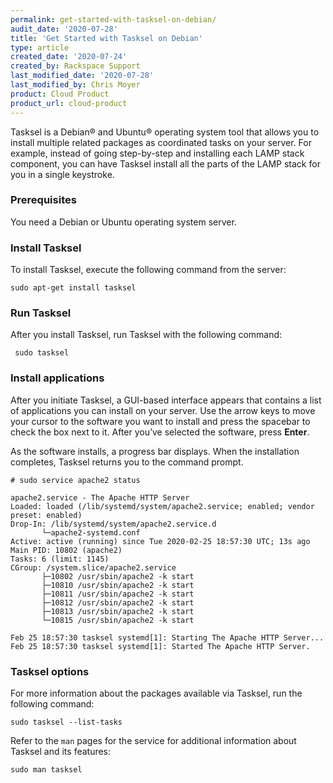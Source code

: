 ```yaml
---
permalink: get-started-with-tasksel-on-debian/
audit_date: '2020-07-28'
title: 'Get Started with Tasksel on Debian'
type: article
created_date: '2020-07-24'
created_by: Rackspace Support
last_modified_date: '2020-07-28'
last_modified_by: Chris Moyer
product: Cloud Product
product_url: cloud-product
---
```


Tasksel is a Debian&reg; and Ubuntu&reg; operating system tool that allows you to install multiple related
packages as coordinated tasks on your server. For example, instead of going step-by-step and installing each
LAMP stack component, you can have Tasksel install all the parts of the LAMP stack for you in a single keystroke.

### Prerequisites

You need a Debian or Ubuntu operating system server.

### Install Tasksel

To install Tasksel, execute the following command from the server:

    sudo apt-get install tasksel
    
### Run Tasksel

After you install Tasksel, run Tasksel with the following command:

     sudo tasksel

### Install applications

After you initiate Tasksel, a GUI-based interface appears that contains a list of applications you can install on
your server. Use the arrow keys to move your cursor to the software you want to install and press the spacebar
to check the box next to it. After you’ve selected the software, press **Enter**.

As the software installs, a progress bar displays. When the installation completes, Tasksel returns you to the
command prompt.

    # sudo service apache2 status
    
    apache2.service - The Apache HTTP Server
    Loaded: loaded (/lib/systemd/system/apache2.service; enabled; vendor preset: enabled)
    Drop-In: /lib/systemd/system/apache2.service.d
           └─apache2-systemd.conf
    Active: active (running) since Tue 2020-02-25 18:57:30 UTC; 13s ago
    Main PID: 10802 (apache2)
    Tasks: 6 (limit: 1145)
    CGroup: /system.slice/apache2.service
           ├─10802 /usr/sbin/apache2 -k start
           ├─10810 /usr/sbin/apache2 -k start
           ├─10811 /usr/sbin/apache2 -k start
           ├─10812 /usr/sbin/apache2 -k start
           ├─10813 /usr/sbin/apache2 -k start
           └─10815 /usr/sbin/apache2 -k start

    Feb 25 18:57:30 tasksel systemd[1]: Starting The Apache HTTP Server...
    Feb 25 18:57:30 tasksel systemd[1]: Started The Apache HTTP Server.

### Tasksel options

For more information about the packages available via Tasksel, run the following command:

    sudo tasksel --list-tasks

Refer to the `man` pages for the service for additional information about Tasksel and its features:

    sudo man tasksel
